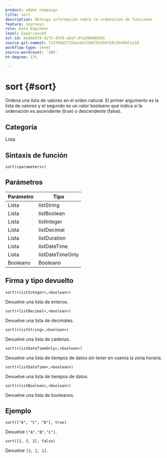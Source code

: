 ```yaml
---
product: adobe campaign
title: sort
description: Obtenga información sobre la ordenación de funciones
feature: Journeys
role: Data Engineer
level: Experienced
exl-id: 8e86b919-41f5-45f9-a6af-9fe290405095
source-git-commit: 712f66b2715bac0af206755e59728c95499fa110
workflow-type: tm+mt
source-wordcount: '105'
ht-degree: 17%

---
```


# sort {#sort}

Ordena una lista de valores en el orden natural. El primer argumento es la lista de valores y el segundo es un valor booleano que indica si la ordenación es ascendente (true) o descendente (false).

## Categoría

Lista

## Sintaxis de función

`sort(<parameters>)`

## Parámetros

| Parámetro | Tipo |
|-----------|------------------|
| Lista | listString |
| Lista | listBoolean |
| Lista | listInteger |
| Lista | listDecimal |
| Lista | listDuration |
| Lista | listDateTime |
| Lista | listDateTimeOnly |
| Booleano | Booleano |

## Firma y tipo devuelto

`sort(<listInteger>,<boolean>)`

Devuelve una lista de enteros.

`sort(<listDecimal>,<boolean>)`

Devuelve una lista de decimales.

`sort(<listString>,<boolean>)`

Devuelve una lista de cadenas.

`sort(<listDateTimeOnly>,<boolean>)`

Devuelve una lista de tiempos de datos sin tener en cuenta la zona horaria.

`sort(<listDateTime>,<boolean>)`

Devuelve una lista de tiempos de datos.

`sort(<listBoolean>,<boolean>)`

Devuelve una lista de booleanos.

## Ejemplo

`sort(["A", "C", "B"], true)`

Devuelve `["A","B","C"]`.

`sort([1, 3, 2], false)`

Devuelve `[3, 2, 1]`.
